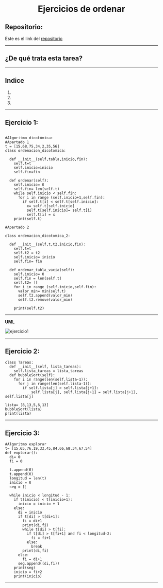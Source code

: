 <h1 align="center">	Ejercicios de ordenar</h1>

<h2>Repositorio:</h2>

Este es el link del [repositorio](https://github.com/albabernal03/ejercicios_de_ordenar)
***
<h2>¿De qué trata esta tarea?</h2>

***
## Indice
1.
2.
3.

***

## Ejercicio 1:

```

#Algoritmo dicotómica:
#Apartado 1
t = [15,68,75,34,2,35,56] 
class ordenacion_dicotomica:

  def __init__(self,tabla,inicio,fin):
    self.t=t
    self.inicio=inicio
    self.fin=fin
    
  def ordenar(self):
    self.inicio= 0
    self.fin= len(self.t)
    while self.inicio < self.fin:
      for i in range (self.inicio+1,self.fin):
        if self.t[i] < self.t[self.inicio]:
          x= self.t[self.inicio]
          self.t[self.inicio]= self.t[i]
          self.t[i] = x
    print(self.t)      
  
#Apartado 2

class ordenacion_dicotomica_2:

  def __init__(self,t,t2,inicio,fin):
    self.t=t
    self.t2 = t2
    self.inicio= inicio
    self.fin= fin

  def ordenar_tabla_vacia(self):
    self.inicio= 0
    self.fin = len(self.t)
    self.t2= []
    for i in range (self.inicio,self.fin):
      valor_min= min(self.t)
      self.t2.append(valor_min)
      self.t2.remove(valor_min)

    print(self.t2)
```

***
**UML**

![ejercicio1](https://user-images.githubusercontent.com/91721875/158390552-ac8423ac-7339-4e6a-abdb-f13f059c73ed.PNG)

***

## Ejercicio 2:
```
class Tareas:
  def __init__(self, lista_tareas):
    self.lista_tareas = lista_tareas
  def bubbleSort(self):
    for i in range(len(self.lista-1)):
      for j in range(len(self.lista-1)):
        if self.lista[j] > self.lista[j+1]:
            self.lista[j], self.lista[j+1] = self.lista[j+1], self.lista[j]

lista= [8,13,5,6,13]
bubbleSort(lista)
print(lista)

```
***

## Ejercicio 3:
```
#Algoritmo explorar
t= [15,65,76,19,33,45,84,66,68,34,67,54]
def explorar():
  di= 0
  fi = 0
  
  t.append(0)
  t.append(0)
  longitud = len(t)
  inicio = 0
  seg = []

  while inicio < longitud - 1:
    if t(inicio) < t(inicio+1):
      inicio = inicio + 1
    else:
      di = inicio
      if t[di] > t[di+1]:
        fi = di+1
        print(di,fi)
        while t[di] > t[fi]:
          if t[di] > t[fi+1] and fi < longitud-2:
            fi = fi+1
          else:
            break
        print(di,fi)
      else:
        fi = di+1
      seg.append((di,fi))
    print(seg)
    inicio = fi+2
    print(inicio)

```
***

